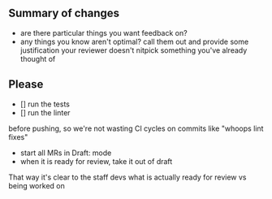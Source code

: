 ## Summary of changes

- are there particular things you want feedback on?
- any things you know aren't optimal? call them out and provide some justification your reviewer doesn't nitpick
something you've already thought of

## Please

- [] run the tests
- [] run the linter

before pushing, so we're not wasting CI cycles on commits like "whoops lint fixes"

- start all MRs in Draft: mode
- when it is ready for review, take it out of draft

That way it's clear to the staff devs what is actually ready for review vs being worked on
